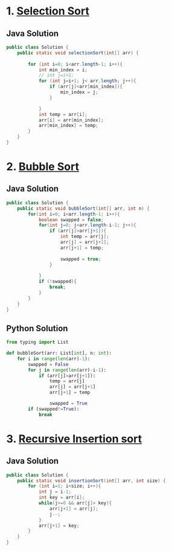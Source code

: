 # 1. [Selection Sort](https://www.codingninjas.com/studio/problems/selection-sort_624469?utm_source=striver&utm_medium=website&utm_campaign=a_zcoursetuf&leftPanelTab=0)

## Java Solution
```Java
public class Solution {
    public static void selectionSort(int[] arr) {
        
        for (int i=0; i<arr.length-1; i++){
            int min_index = i;
            // int j=i+1; 
            for (int j=i+1; j< arr.length; j++){
                if (arr[j]<arr[min_index]){
                    min_index = j;
                }

            }
            int temp = arr[i];
            arr[i] = arr[min_index];
            arr[min_index] = temp;
        }
    }
}
```
# 2. [Bubble Sort](https://www.codingninjas.com/studio/problems/bubble-sort_624380?utm_source=striver&utm_medium=website&utm_campaign=a_zcoursetuf&leftPanelTab=1)

## Java Solution
```Java
public class Solution {
    public static void bubbleSort(int[] arr, int n) {
        for(int i=0; i<arr.length-1; i++){
            boolean swapped = false;
            for(int j=0; j<arr.length-i-1; j++){
                if (arr[j]>arr[j+1]){
                    int temp = arr[j];
                    arr[j] = arr[j+1];
                    arr[j+1] = temp;
                    
                    swapped = true;
                }
                
            }
            if (!swapped){
                break;
            }
        }
    }
}
```
## Python Solution
```Python
from typing import List

def bubbleSort(arr: List[int], n: int):
    for i in range(len(arr)-1):
        swapped = False
        for j in range(len(arr)-i-1):
            if (arr[j]>arr[j+1]):
                temp = arr[j]
                arr[j] = arr[j+1]
                arr[j+1] = temp

                swapped = True
        if (swapped!=True):
            break
```
# 3. [Recursive Insertion sort](https://www.codingninjas.com/studio/problems/insertion-sort_624381?utm_source=striver&utm_medium=website&utm_campaign=a_zcoursetuf)

## Java Solution
```Java
public class Solution {
    public static void insertionSort(int[] arr, int size) {
        for (int i=1; i<size; i++){
            int j = i-1;
            int key = arr[i];
            while(j>=0 && arr[j]> key){
                arr[j+1] = arr[j];
                j--;
            }
            arr[j+1] = key;
        }
    }
}
```
